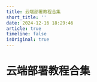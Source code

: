 ```yaml
---
title: 云端部署教程合集
short_title: ''
date: 2024-12-16 18:29:46
article: true
timeline: false
isOriginal: true
---
```



<!-- more -->


# 云端部署教程合集

‍
